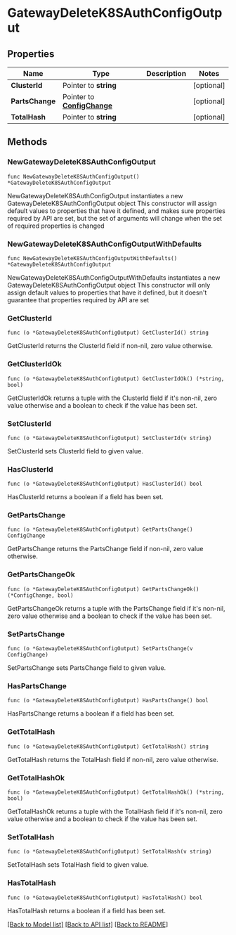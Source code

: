 # GatewayDeleteK8SAuthConfigOutput

## Properties

Name | Type | Description | Notes
------------ | ------------- | ------------- | -------------
**ClusterId** | Pointer to **string** |  | [optional] 
**PartsChange** | Pointer to [**ConfigChange**](ConfigChange.md) |  | [optional] 
**TotalHash** | Pointer to **string** |  | [optional] 

## Methods

### NewGatewayDeleteK8SAuthConfigOutput

`func NewGatewayDeleteK8SAuthConfigOutput() *GatewayDeleteK8SAuthConfigOutput`

NewGatewayDeleteK8SAuthConfigOutput instantiates a new GatewayDeleteK8SAuthConfigOutput object
This constructor will assign default values to properties that have it defined,
and makes sure properties required by API are set, but the set of arguments
will change when the set of required properties is changed

### NewGatewayDeleteK8SAuthConfigOutputWithDefaults

`func NewGatewayDeleteK8SAuthConfigOutputWithDefaults() *GatewayDeleteK8SAuthConfigOutput`

NewGatewayDeleteK8SAuthConfigOutputWithDefaults instantiates a new GatewayDeleteK8SAuthConfigOutput object
This constructor will only assign default values to properties that have it defined,
but it doesn't guarantee that properties required by API are set

### GetClusterId

`func (o *GatewayDeleteK8SAuthConfigOutput) GetClusterId() string`

GetClusterId returns the ClusterId field if non-nil, zero value otherwise.

### GetClusterIdOk

`func (o *GatewayDeleteK8SAuthConfigOutput) GetClusterIdOk() (*string, bool)`

GetClusterIdOk returns a tuple with the ClusterId field if it's non-nil, zero value otherwise
and a boolean to check if the value has been set.

### SetClusterId

`func (o *GatewayDeleteK8SAuthConfigOutput) SetClusterId(v string)`

SetClusterId sets ClusterId field to given value.

### HasClusterId

`func (o *GatewayDeleteK8SAuthConfigOutput) HasClusterId() bool`

HasClusterId returns a boolean if a field has been set.

### GetPartsChange

`func (o *GatewayDeleteK8SAuthConfigOutput) GetPartsChange() ConfigChange`

GetPartsChange returns the PartsChange field if non-nil, zero value otherwise.

### GetPartsChangeOk

`func (o *GatewayDeleteK8SAuthConfigOutput) GetPartsChangeOk() (*ConfigChange, bool)`

GetPartsChangeOk returns a tuple with the PartsChange field if it's non-nil, zero value otherwise
and a boolean to check if the value has been set.

### SetPartsChange

`func (o *GatewayDeleteK8SAuthConfigOutput) SetPartsChange(v ConfigChange)`

SetPartsChange sets PartsChange field to given value.

### HasPartsChange

`func (o *GatewayDeleteK8SAuthConfigOutput) HasPartsChange() bool`

HasPartsChange returns a boolean if a field has been set.

### GetTotalHash

`func (o *GatewayDeleteK8SAuthConfigOutput) GetTotalHash() string`

GetTotalHash returns the TotalHash field if non-nil, zero value otherwise.

### GetTotalHashOk

`func (o *GatewayDeleteK8SAuthConfigOutput) GetTotalHashOk() (*string, bool)`

GetTotalHashOk returns a tuple with the TotalHash field if it's non-nil, zero value otherwise
and a boolean to check if the value has been set.

### SetTotalHash

`func (o *GatewayDeleteK8SAuthConfigOutput) SetTotalHash(v string)`

SetTotalHash sets TotalHash field to given value.

### HasTotalHash

`func (o *GatewayDeleteK8SAuthConfigOutput) HasTotalHash() bool`

HasTotalHash returns a boolean if a field has been set.


[[Back to Model list]](../README.md#documentation-for-models) [[Back to API list]](../README.md#documentation-for-api-endpoints) [[Back to README]](../README.md)


